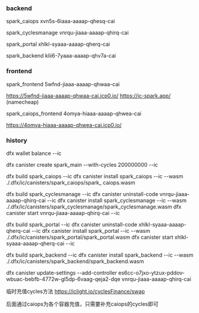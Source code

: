 ### backend

spark_caiops xvn5s-6iaaa-aaaap-qhesq-cai

spark_cyclesmanage vnrqu-jiaaa-aaaap-qhirq-cai

spark_portal xhlkl-syaaa-aaaap-qherq-cai

spark_backend klii6-7yaaa-aaaap-qhv7a-cai

### frontend

spark_frontend  5wfnd-jiaaa-aaaap-qhwaa-cai

https://5wfnd-jiaaa-aaaap-qhwaa-cai.icp0.io/
https://ic-spark.app/ (namecheap)


spark_caiops_frontend 4omya-hiaaa-aaaap-qhwea-cai

https://4omya-hiaaa-aaaap-qhwea-cai.icp0.io/




### history 
dfx wallet balance --ic

dfx canister create spark_main --with-cycles 200000000 --ic

dfx build spark_caiops --ic
dfx canister install spark_caiops --ic --wasm ./.dfx/ic/canisters/spark_caiops/spark_
caiops.wasm

dfx build spark_cyclesmanage --ic
dfx canister uninstall-code vnrqu-jiaaa-aaaap-qhirq-cai --ic
dfx canister install spark_cyclesmanage --ic --wasm ./.dfx/ic/canisters/spark_cyclesmanage/spark_cyclesmanage.wasm
dfx canister start vnrqu-jiaaa-aaaap-qhirq-cai --ic

dfx build spark_portal --ic
dfx canister uninstall-code xhlkl-syaaa-aaaap-qherq-cai --ic
dfx canister install spark_portal --ic --wasm ./.dfx/ic/canisters/spark_portal/spark_portal.wasm
dfx canister start xhlkl-syaaa-aaaap-qherq-cai --ic

dfx build spark_backend --ic
dfx canister install spark_backend --ic --wasm ./.dfx/ic/canisters/spark_backend/spark_backend.wasm

dfx canister update-settings --add-controller es6cc-o7jxo-ytzux-pddov-wbuac-bebfb-4772w-gl5dp-6vaag-qeja2-dqe vnrqu-jiaaa-aaaap-qhirq-cai



临时充值cycles方法
https://iclight.io/cyclesFinance/swap

后面通过caiops为各个容器充值，只需要补充caiops的cycles即可
